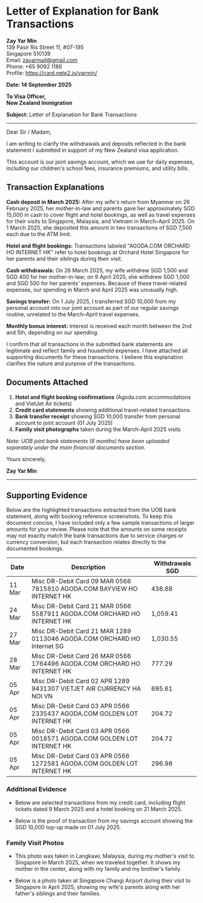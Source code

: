 # Letter of Explanation for Bank Transactions

**Zay Yar Min**  
139 Pasir Ris Street 11, #07-195  
Singapore 510139  
Email: zayarmail@gmail.com  
Phone: +65 9092 1186  
Profile: https://card.nete2.io/yarmin/

**Date: 14 September 2025**

**To Visa Officer,**  
**New Zealand Immigration**

**Subject:** Letter of Explanation for Bank Transactions

---

Dear Sir / Madam,

I am writing to clarify the withdrawals and deposits reflected in the bank statement I submitted in support of my New Zealand visa application.

This account is our joint savings account, which we use for daily expenses, including our children's school fees, insurance premiums, and utility bills.

## Transaction Explanations

**Cash deposit in March 2025:** After my wife's return from Myanmar on 26 February 2025, her mother-in-law and parents gave her approximately SGD 15,000 in cash to cover flight and hotel bookings, as well as travel expenses for their visits to Singapore, Malaysia, and Vietnam in March–April 2025. On 1 March 2025, she deposited this amount in two transactions of SGD 7,500 each due to the ATM limit.

**Hotel and flight bookings:** Transactions labeled "AGODA.COM ORCHARD HO INTERNET HK" refer to hotel bookings at Orchard Hotel Singapore for her parents and their siblings during their visit.

**Cash withdrawals:** On 26 March 2025, my wife withdrew SGD 1,500 and SGD 400 for her mother-in-law; on 9 April 2025, she withdrew SGD 1,000 and SGD 500 for her parents' expenses. Because of these travel-related expenses, our spending in March and April 2025 was unusually high.

**Savings transfer:** On 1 July 2025, I transferred SGD 10,000 from my personal account into our joint account as part of our regular savings routine, unrelated to the March–April travel expenses.

**Monthly bonus interest:** Interest is received each month between the 2nd and 5th, depending on our spending.

I confirm that all transactions in the submitted bank statements are legitimate and reflect family and household expenses. I have attached all supporting documents for these transactions. I believe this explanation clarifies the nature and purpose of the transactions.

## Documents Attached
1. **Hotel and flight booking confirmations** (Agoda.com accommodations and VietJet Air tickets)
2. **Credit card statements** showing additional travel-related transactions
3. **Bank transfer receipt** showing SGD 10,000 transfer from personal account to joint account (01 July 2025)
4. **Family visit photographs** taken during the March-April 2025 visits

*Note: UOB joint bank statements (6 months) have been uploaded separately under the main financial documents section.*

Yours sincerely,

**Zay Yar Min**

---

## Supporting Evidence

Below are the highlighted transactions extracted from the UOB bank statement, along with booking reference screenshots. To keep this document concise, I have included only a few sample transactions of larger amounts for your review. Please note that the amounts on some receipts may not exactly match the bank transactions due to service charges or currency conversion, but each transaction relates directly to the documented bookings.

| Date | Description | Withdrawals SGD |
|------|-------------|-----------------|
| 11 Mar | Misc DR-Debit Card 09 MAR 0566 7815810 AGODA.COM BAYVIEW HO INTERNET HK | 438.68 |
| 24 Mar | Misc DR-Debit Card 21 MAR 0566 5587911 AGODA.COM ORCHARD HO INTERNET HK | 1,059.41 |
| 27 Mar | Misc DR-Debit Card 21 MAR 1289 0113046 AGODA.COM ORCHARD HO Internet SG | 1,030.55 |
| 28 Mar | Misc DR-Debit Card 26 MAR 0566 1764496 AGODA.COM ORCHARD HO INTERNET HK | 777.29 |
| 05 Apr | Misc DR-Debit Card 02 APR 1289 9431307 VIETJET AIR CURRENCY HA NOI VN | 695.61 |
| 05 Apr | Misc DR-Debit Card 03 APR 0566 2335437 AGODA.COM GOLDEN LOT INTERNET HK | 204.72 |
| 05 Apr | Misc DR-Debit Card 03 APR 0566 0018571 AGODA.COM GOLDEN LOT INTERNET HK | 204.72 |
| 05 Apr | Misc DR-Debit Card 03 APR 0566 1272581 AGODA.COM GOLDEN LOT INTERNET HK | 296.98 |

### Additional Evidence

- Below are selected transactions from my credit card, including flight tickets dated 9 March 2025 and a hotel booking on 21 March 2025.

- Below is the proof of transaction from my savings account showing the SGD 10,000 top-up made on 01 July 2025.

### Family Visit Photos

- This photo was taken in Langkawi, Malaysia, during my mother's visit to Singapore in March 2025, when we traveled together. It shows my mother in the center, along with my family and my brother's family.

- Below is a photo taken at Singapore Changi Airport during their visit to Singapore in April 2025, showing my wife's parents along with her father's siblings and their families.